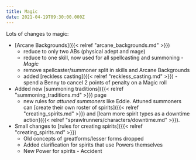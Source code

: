 ```yaml
---
title: Magic
date: 2021-04-19T09:30:00.000Z
---
```


Lots of changes to magic:

* [Arcane Backgrounds]({{< relref "arcane_backgrounds.md" >}})
  * reduce to only two ABs (physical adept and mage)
  * reduce to one skill, now used for all spellcasting and summoning - *Magic*
  * remove spellcaster/summoner split in skills and Arcane Backgrounds
  * added [reckless casting]({{< relref "reckless_casting.md" >}}) - spend a Benny to cancel 2 points of penalty on a Magic roll
* Added new [summoning traditions]({{< relref "summoning_traditions.md" >}}) page
  * new rules for *attuned summoners* like Eddie. Attuned summoners can [create their own roster of spirits]({{< relref "creating_spirits.md" >}}) and [learn more spirit types as a downtime action]({{< relref "sprawlrunners/characters/downtime.md" >}}).
* Small changes to [rules for creating spirits]({{< relref "creating_spirits.md" >}}) 
  * Old concepts of greatforms/lesser forms dropped
  * Added clarification for spirits that use Powers themselves
  * New Power for spirits - Accident
<!--more-->